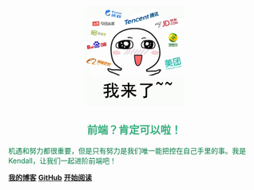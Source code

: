 <p align="center">
<img src="./homeLogo.jpeg" width="200" height="200"/>
</p>
<div style="color:#037c44;">
  <h2 align="center" style="color:#38af7e">前端？肯定可以啦！</h2>
  <p>机遇和努力都很重要，但是只有努力是我们唯一能把控在自己手里的事。我是Kendall，让我们一起进阶前端吧！</p>
</div>


[**我的博客**](https://juejin.im/user/2506542244439245/posts)
[**GitHub**](https://github.com/linKge-web)
[**开始阅读**](#前端？肯定可以啦！)

